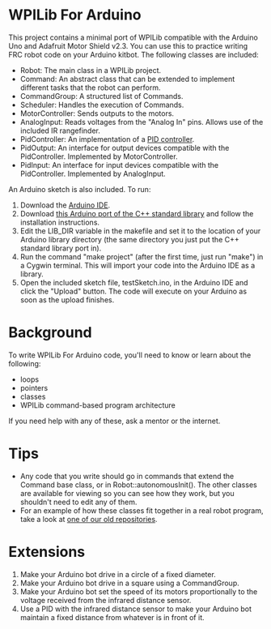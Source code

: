 # WPILib For Arduino

This project contains a minimal port of WPILib compatible with the Arduino Uno and Adafruit Motor Shield v2.3. You can use this to practice writing FRC robot code on your Arduino kitbot. The following classes are included:

 * Robot: The main class in a WPILib project.
 * Command: An abstract class that can be extended to implement different tasks that the robot can perform.
 * CommandGroup: A structured list of Commands.
 * Scheduler: Handles the execution of Commands.
 * MotorController: Sends outputs to the motors.
 * AnalogInput: Reads voltages from the "Analog In" pins. Allows use of the included IR rangefinder.
 * PidController: An implementation of a [PID controller](https://en.wikipedia.org/wiki/PID_controller).
 * PidOutput: An interface for output devices compatible with the PidController. Implemented by MotorController.
 * PidInput: An interface for input devices compatible with the PidController. Implemented by AnalogInput.

An Arduino sketch is also included. To run:

1. Download the [Arduino IDE](https://www.arduino.cc/en/Main/Software).
2. Download [this Arduino port of the C++ standard library](https://github.com/maniacbug/StandardCplusplus) and follow the installation instructions.
3. Edit the LIB_DIR variable in the makefile and set it to the location of your Arduino library directory (the same directory you just put the C++ standard library port in).
4. Run the command "make project" (after the first time, just run "make") in a Cygwin terminal. This will import your code into the Arduino IDE as a library.
5. Open the included sketch file, testSketch.ino, in the Arduino IDE and click the "Upload" button. The code will execute on your Arduino as soon as the upload finishes.

# Background

To write WPILib For Arduino code, you'll need to know or learn about the following:

 * loops
 * pointers
 * classes
 * WPILib command-based program architecture

If you need help with any of these, ask a mentor or the internet.

# Tips

 * Any code that you write should go in commands that extend the Command base class, or in Robot::autonomousInit(). The other classes are available for viewing so you can see how they work, but you shouldn't need to edit any of them.
 * For an example of how these classes fit together in a real robot program, take a look at [one of our old repositories](https://github.com/Skunkworks1983/2016Stronghold).

# Extensions

1. Make your Arduino bot drive in a circle of a fixed diameter.
2. Make your Arduino bot drive in a square using a CommandGroup.
3. Make your Arduino bot set the speed of its motors proportionally to the voltage received from the infrared distance sensor.
4. Use a PID with the infrared distance sensor to make your Arduino bot maintain a fixed distance from whatever is in front of it.
